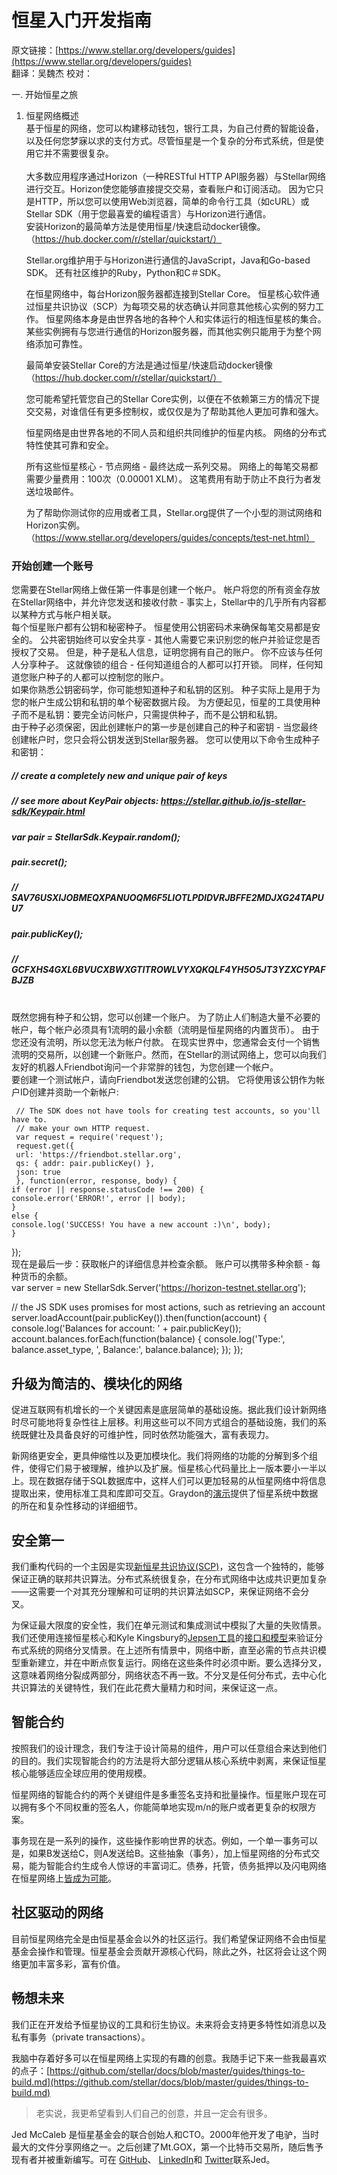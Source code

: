 # 恒星入门开发指南

原文链接：[https://www.stellar.org/developers/guides](https://www.stellar.org/developers/guides)  
翻译：吴魏杰 
校对：

一. 开始恒星之旅
  1. 恒星网络概述
             <br>基于恒星的网络，您可以构建移动钱包，银行工具，为自己付费的智能设备，以及任何您梦寐以求的支付方式。尽管恒星是一个复杂的分布式系统，但是使用它并不需要很复杂。<br>
 <br> 大多数应用程序通过Horizon（一种RESTful HTTP API服务器）与Stellar网络进行交互。Horizon使您能够直接提交交易，查看账户和订阅活动。 因为它只是HTTP，所以您可以使用Web浏览器，简单的命令行工具（如cURL）或Stellar SDK（用于您最喜爱的编程语言）与Horizon进行通信。
 <br>安装Horizon的最简单方法是使用恒星/快速启动docker镜像。（https://hub.docker.com/r/stellar/quickstart/）
 
        Stellar.org维护用于与Horizon进行通信的JavaScript，Java和Go-based SDK。 还有社区维护的Ruby，Python和C＃SDK。

        在恒星网络中，每台Horizon服务器都连接到Stellar Core。 恒星核心软件通过恒星共识协议（SCP）为每项交易的状态确认并同意其他核心实例的努力工作。 恒星网络本身是由世界各地的各种个人和实体运行的相连恒星核的集合。 某些实例拥有与您进行通信的Horizon服务器，而其他实例只能用于为整个网络添加可靠性。<br>
        
        最简单安装Stellar Core的方法是通过恒星/快速启动docker镜像（https://hub.docker.com/r/stellar/quickstart/）<br>
   
       您可能希望托管您自己的Stellar Core实例，以便在不依赖第三方的情况下提交交易，对谁信任有更多控制权，或仅仅是为了帮助其他人更加可靠和强大。<br>
   
      恒星网络是由世界各地的不同人员和组织共同维护的恒星内核。 网络的分布式特性使其可靠和安全。<br>
      
      所有这些恒星核心 - 节点网络 - 最终达成一系列交易。 网络上的每笔交易都需要少量费用：100次（0.00001 XLM）。 这笔费用有助于防止不良行为者发送垃圾邮件。<br>
      
      为了帮助你测试你的应用或者工具，Stellar.org提供了一个小型的测试网络和Horizon实例。（https://www.stellar.org/developers/guides/concepts/test-net.html）
 
  ### 开始创建一个账号
  您需要在Stellar网络上做任第一件事是创建一个帐户。 帐户将您的所有资金存放在Stellar网络中，并允许您发送和接收付款 - 事实上，Stellar中的几乎所有内容都以某种方式与帐户相关联。
  <br>
  每个恒星账户都有公钥和秘密种子。 恒星使用公钥密码术来确保每笔交易都是安全的。 公共密钥始终可以安全共享 - 其他人需要它来识别您的帐户并验证您是否授权了交易。 但是，种子是私人信息，证明您拥有自己的账户。 你不应该与任何人分享种子。 这就像锁的组合 - 任何知道组合的人都可以打开锁。 同样，任何知道您账户种子的人都可以控制您的账户。
  <br>
  如果你熟悉公钥密码学，你可能想知道种子和私钥的区别。 种子实际上是用于为您的帐户生成公钥和私钥的单个秘密数据片段。 为方便起见，恒星的工具使用种子而不是私钥：要完全访问帐户，只需提供种子，而不是公钥和私钥。
  <br>
  由于种子必须保密，因此创建帐户的第一步是创建自己的种子和密钥 - 当您最终创建帐户时，您只会将公钥发送到Stellar服务器。 您可以使用以下命令生成种子和密钥：
##### // create a completely new and unique pair of keys
##### // see more about KeyPair objects: https://stellar.github.io/js-stellar-sdk/Keypair.html
##### var pair = StellarSdk.Keypair.random();
##### pair.secret();
##### // SAV76USXIJOBMEQXPANUOQM6F5LIOTLPDIDVRJBFFE2MDJXG24TAPUU7
##### pair.publicKey();
##### // GCFXHS4GXL6BVUCXBWXGTITROWLVYXQKQLF4YH5O5JT3YZXCYPAFBJZB
<br>
既然您拥有种子和公钥，您可以创建一个账户。 为了防止人们制造大量不必要的帐户，每个帐户必须具有1流明的最小余额（流明是恒星网络的内置货币）。 由于您还没有流明，所以您无法为帐户付款。 在现实世界中，您通常会支付一个销售流明的交易所，以创建一个新账户。然而，在Stellar的测试网络上，您可以向我们友好的机器人Friendbot询问一个非常胖的钱包，为您创建一个帐户。
<br>
要创建一个测试帐户，请向Friendbot发送您创建的公钥。 它将使用该公钥作为帐户ID创建并资助一个新帐户:<br>

     // The SDK does not have tools for creating test accounts, so you'll have to.
     // make your own HTTP request.
     var request = require('request');
     request.get({
     url: 'https://friendbot.stellar.org',
     qs: { addr: pair.publicKey() },
     json: true
     }, function(error, response, body) {
    if (error || response.statusCode !== 200) {
    console.error('ERROR!', error || body);
    }
    else {
    console.log('SUCCESS! You have a new account :)\n', body);
    }
});
<br>
现在是最后一步：获取帐户的详细信息并检查余额。 账户可以携带多种余额 - 每种货币的余额。<br>
 var server = new StellarSdk.Server('https://horizon-testnet.stellar.org');

// the JS SDK uses promises for most actions, such as retrieving an account
server.loadAccount(pair.publicKey()).then(function(account) {
  console.log('Balances for account: ' + pair.publicKey());
  account.balances.forEach(function(balance) {
    console.log('Type:', balance.asset_type, ', Balance:', balance.balance);
  });
});



## 升级为简洁的、模块化的网络

促进互联网有机增长的一个关键因素是底层简单的基础设施。据此我们设计新网络时尽可能地将复杂性往上层移。利用这些可以不同方式组合的基础设施，我们的系统既健壮及具备良好的可维护性，同时依然功能强大，富有表现力。

新网络更安全，更具伸缩性以及更加模块化。我们将网络的功能的分解到多个组件，使得它们易于被理解，维护以及扩展。恒星核心代码量比上一版本要小一半以上。现在数据存储于SQL数据库中，这样人们可以更加轻易的从恒星网络中将信息提取出来，使用标准工具和库即可交互。Graydon的[演示](https://www.stellar.org/developers/stellar-core/learn/core-data-flow.pdf)提供了恒星系统中数据的所在和复杂性移动的详细细节。

## 安全第一

我们重构代码的一个主因是实现[新恒星共识协议(SCP)](https://www.stellar.org/papers/stellar-consensus-protocol.pdf)，这包含一个独特的，能够保证正确的联邦共识算法。分布式系统很复杂，在分布式网络中达成共识更加复杂——这需要一个对其充分理解和可证明的共识算法如SCP，来保证网络不会分叉。

为保证最大限度的安全性，我们在单元测试和集成测试中模拟了大量的失败情景。我们还使用连接恒星核心和Kyle Kingsbury的[Jepsen工具](https://github.com/aphyr/jepsen)的[接口和模型](https://github.com/graydon/jepsen-stellar-core)来验证分布式系统的网络分叉情景。在上述所有情景中，网络中断，直至必需的节点共识模型重新建立，并在中断点恢复运行。网络在这些条件时必须中断。要么选择分叉，这意味着网络分裂成两部分，网络状态不再一致。不分叉是任何分布式，去中心化共识算法的关键特性，我们在此花费大量精力和时间，来保证这一点。

## 智能合约

按照我们的设计理念，我们专注于设计简易的组件，用户可以任意组合来达到他们的目的。我们实现智能合约的方法是将大部分逻辑从核心系统中剥离，来保证恒星核心能够适应全球应用的使用规模。

恒星网络的智能合约的两个关键组件是多重签名支持和批量操作。恒星账户现在可以拥有多个不同权重的签名人，你能简单地实现m/n的账户或者更复杂的权限方案。

事务现在是一系列的操作，这些操作影响世界的状态。例如，一个单一事务可以是，如果B发送给C，则A发送给B。这些抽象（事务），加上恒星网络的分布式交易，能为智能合约生成令人惊讶的丰富词汇。债券，托管，债务抵押以及闪电网络在恒星网络上[皆成为可能](https://www.stellar.org/blog/multisig-and-simple-contracts-stellar/)。

## 社区驱动的网络

目前恒星网络完全是由恒星基金会以外的社区运行。我们希望保证网络不会由恒星基金会操作和管理。恒星基金会贡献开源核心代码，除此之外，社区将会让这个网络更加丰富多彩，富有价值。

## 畅想未来

我们正在开发给予恒星协议的工具和衍生协议。未来将会支持更多特性如消息以及私有事务（private transactions）。

我脑中存着好多可以在恒星网络上实现的有趣的创意。我随手记下来一些我最喜欢的点子：[https://github.com/stellar/docs/blob/master/guides/things-to-build.md](https://github.com/stellar/docs/blob/master/guides/things-to-build.md)

>老实说，我更希望看到人们自己的创意，并且一定会有很多。

Jed McCaleb 是恒星基金会的联合创始人和CTO。2000年他开发了电驴，当时最大的文件分享网络之一。之后创建了Mt.GOX，第一个比特币交易所，随后售予现有者并被重新编写。可在 [GitHub](https://github.com/jedmccaleb)、 [LinkedIn](https://www.linkedin.com/pub/jed-mccaleb/0/2a4/405)和 [Twitter](https://twitter.com/jedmccaleb)联系Jed。